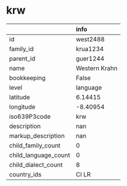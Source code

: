 # krw
|                      | info          |
|:---------------------|:--------------|
| id                   | west2488      |
| family_id            | krua1234      |
| parent_id            | guer1244      |
| name                 | Western Krahn |
| bookkeeping          | False         |
| level                | language      |
| latitude             | 6.14415       |
| longitude            | -8.40954      |
| iso639P3code         | krw           |
| description          | nan           |
| markup_description   | nan           |
| child_family_count   | 0             |
| child_language_count | 0             |
| child_dialect_count  | 8             |
| country_ids          | CI LR         |